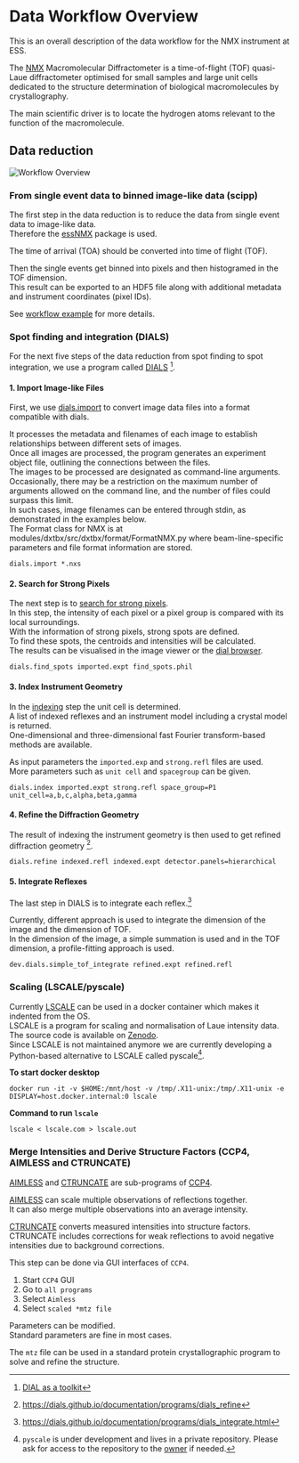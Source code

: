 # Data Workflow Overview
This is an overall description of the data workflow for the NMX instrument at ESS.

The [NMX](https://europeanspallationsource.se/instruments/nmx) Macromolecular Diffractometer is a time-of-flight (TOF)
quasi-Laue diffractometer optimised for small samples and large unit cells
dedicated to the structure determination of biological macromolecules by crystallography.

The main scientific driver is to locate the hydrogen atoms relevant to the function of the macromolecule.

## Data reduction

![Workflow Overview](NMX_work_flow.png)

### From single event data to binned image-like data (scipp)
The first step in the data reduction is to reduce the data from single event data to image-like data. <br>
Therefore the [essNMX](https://github.com/scipp/essnmx) package is used.

The time of arrival (TOA) should be converted into time of flight (TOF).
<!--Not implemented for measurement data-->
Then the single events get binned into pixels and then histogramed in the TOF dimension.  <br>
This result can be exported to an HDF5 file
along with additional metadata and instrument coordinates (pixel IDs).

See [workflow example](../examples/workflow) for more details.

### Spot finding and integration (DIALS)
For the next five steps of the data reduction from spot finding to spot integration,
we use a program called [DIALS](https://dials.github.io/index.html) [^1].
[^1]: [DIAL as a toolkit](https://onlinelibrary.wiley.com/doi/10.1002/pro.4224)

#### 1. Import Image-like Files

First, we use [dials.import](https://dials.github.io/documentation/programs/dials_import.html) to convert image data files into a format compatible with dials.

It processes the metadata and filenames of each image to establish relationships between different sets of images. <br>
Once all images are processed, the program generates an experiment object file, outlining the connections between the files. <br>
The images to be processed are designated as command-line arguments. <br>
Occasionally, there may be a restriction on the maximum number of arguments allowed on the command line, and the number of files could surpass this limit. <br>
In such cases, image filenames can be entered through stdin, as demonstrated in the examples below. <br>
The Format class for NMX is at modules/dxtbx/src/dxtbx/format/FormatNMX.py where beam-line-specific parameters and file format information are stored.

```console
dials.import *.nxs
```

#### 2. Search for Strong Pixels

The next step is to [search for strong pixels](https://dials.github.io/documentation/programs/dials_find_spots.html). <br>
In this step, the intensity of each pixel or a pixel group is compared with its local surroundings. <br>
With the information of strong pixels, strong spots are defined. <br>
To find these spots, the centroids and intensities will be calculated. <br>
The results can be visualised in the image viewer or the [dial browser](https://toastisme.github.io/dials_browser_experiment_viewer/).


```console
dials.find_spots imported.expt find_spots.phil
```

#### 3. Index Instrument Geometry

In the [indexing](https://dials.github.io/documentation/programs/dials_index.html) step the unit cell is determined. <br>
A list of indexed reflexes and an instrument model including a crystal model is returned. <br>
One-dimensional and three-dimensional fast Fourier transform-based methods are available.

As input parameters the ``imported.exp`` and ``strong.refl`` files are used. <br>
More parameters such as ``unit cell`` and ``spacegroup`` can be given.

```console
dials.index imported.expt strong.refl space_group=P1 unit_cell=a,b,c,alpha,beta,gamma
```

#### 4. Refine the Diffraction Geometry

The result of indexing the instrument geometry is then used to get refined diffraction geometry [^2].
[^2]: https://dials.github.io/documentation/programs/dials_refine

```console
dials.refine indexed.refl indexed.expt detector.panels=hierarchical
```

#### 5. Integrate Reflexes

The last step in DIALS is to integrate each reflex.[^3]
[^3]: https://dials.github.io/documentation/programs/dials_integrate.html

Currently, different approach is used to integrate the dimension of the image and the dimension of TOF. <br>
In the dimension of the image, a simple summation is used
and in the TOF dimension, a profile-fitting approach is used.

```console
dev.dials.simple_tof_integrate refined.expt refined.refl
```

### Scaling (LSCALE/pyscale)
Currently [LSCALE](https://scripts.iucr.org/cgi-bin/paper?S0021889898015350) can be used in a docker container which makes it indented from the OS. <br>
LSCALE is a program for scaling and normalisation of Laue intensity data.  <br>
The source code is available on [Zenodo](https://zenodo.org/records/4381992).  <br>
Since LSCALE is not maintained anymore we are currently developing a Python-based alternative to LSCALE called pyscale[^4].
[^4]: ``pyscale`` is under development and lives in a private repository. Please ask for access to the repository to the [owner](https://github.com/mlund) if needed.

**To start docker desktop**
```console
docker run -it -v $HOME:/mnt/host -v /tmp/.X11-unix:/tmp/.X11-unix -e DISPLAY=host.docker.internal:0 lscale
```
**Command to run ``lscale``**
```console
lscale < lscale.com > lscale.out
```

### Merge Intensities and Derive Structure Factors (CCP4, AIMLESS and CTRUNCATE)
[AIMLESS](https://www.ccp4.ac.uk/html/aimless.html) and [CTRUNCATE](https://www.ccp4.ac.uk/html/ctruncate.html) are sub-programs of [CCP4](https://www.ccp4.ac.uk/html/).

[AIMLESS](https://www.ccp4.ac.uk/html/aimless.html) can scale multiple observations of reflections together. <br>
It can also merge multiple observations into an average intensity.

[CTRUNCATE](https://www.ccp4.ac.uk/html/ctruncate.html) converts measured intensities into structure factors. <br>
CTRUNCATE includes corrections for weak reflections to avoid negative intensities due to background corrections.

This step can be done via GUI interfaces of ``CCP4``.
1. Start ``CCP4`` GUI
2. Go to ``all programs``
3. Select ``Aimless``
4. Select ``scaled *mtz file``

Parameters can be modified. <br>
Standard parameters are fine in most cases.

The ``mtz`` file can be used in a standard protein crystallographic program to solve and refine the structure.
